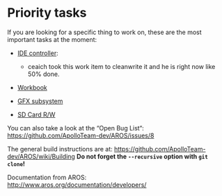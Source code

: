 # Priority tasks

If you are looking for a specific thing to work on, these are the most important tasks at the moment:

- [IDE controller](tasks/IDE.md):
  - ceaich took this work item to cleanwrite it and he is right now like 50% done.

- [Workbook](tasks/Workbook.md)

- [GFX subsystem](tasks/GFX-subsystem.md)

- [SD Card R/W](tasks/SD-card.md)

You can also take a look at the “Open Bug List“:
https://github.com/ApolloTeam-dev/AROS/issues/8

The general build instructions are at:
https://github.com/ApolloTeam-dev/AROS/wiki/Building
**Do not forget the `--recursive` option with `git clone`!**

Documentation from AROS:
http://www.aros.org/documentation/developers/
